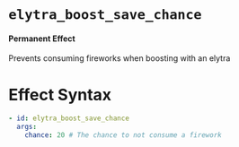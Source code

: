 # `elytra_boost_save_chance`
#### Permanent Effect

Prevents consuming fireworks when boosting with an elytra

# Effect Syntax
```yaml
- id: elytra_boost_save_chance
  args:
    chance: 20 # The chance to not consume a firework 
```
